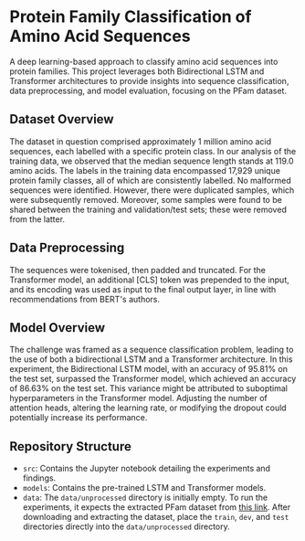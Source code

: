 # Protein Family Classification of Amino Acid Sequences

A deep learning-based approach to classify amino acid sequences into protein families. This project leverages both Bidirectional LSTM and Transformer architectures to provide insights into sequence classification, data preprocessing, and model evaluation, focusing on the PFam dataset.

## Dataset Overview

The dataset in question comprised approximately 1 million amino acid sequences, each labelled with a specific protein class. In our analysis of the training data, we observed that the median sequence length stands at 119.0 amino acids. The labels in the training data encompassed 17,929 unique protein family classes, all of which are consistently labelled. No malformed sequences were identified. However, there were duplicated samples, which were subsequently removed. Moreover, some samples were found to be shared between the training and validation/test sets; these were removed from the latter.

## Data Preprocessing

The sequences were tokenised, then padded and truncated. For the Transformer model, an additional [CLS] token was prepended to the input, and its encoding was used as input to the final output layer, in line with recommendations from BERT's authors.

## Model Overview

The challenge was framed as a sequence classification problem, leading to the use of both a bidirectional LSTM and a Transformer architecture. In this experiment, the Bidirectional LSTM model, with an accuracy of 95.81% on the test set, surpassed the Transformer model, which achieved an accuracy of 86.63% on the test set. This variance might be attributed to suboptimal hyperparameters in the Transformer model. Adjusting the number of attention heads, altering the learning rate, or modifying the dropout could potentially increase its performance.

## Repository Structure

- `src`: Contains the Jupyter notebook detailing the experiments and findings.
- `models`: Contains the pre-trained LSTM and Transformer models.
- `data`: The `data/unprocessed` directory is initially empty. To run the experiments, it expects the extracted PFam dataset from [this link](https://www.kaggle.com/datasets/googleai/pfam-seed-random-split). After downloading and extracting the dataset, place the `train`, `dev`, and `test` directories directly into the `data/unprocessed` directory.
